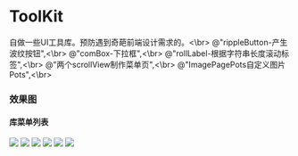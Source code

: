 # ToolKit
自做一些UI工具库。预防遇到奇葩前端设计需求的。<\br>
          @"rippleButton-产生波纹按钮",<\br>
          @"comBox-下拉框",<\br>
          @"rollLabel-根据字符串长度滚动标签",<\br>
          @"两个scrollView制作菜单页",<\br>
          @"ImagePagePots自定义图片Pots",<\br>
          
### 效果图
#### 库菜单列表
![](https://github.com/cjq002/ToolKit/raw/master/menu.png) 
![](https://github.com/cjq002/ToolKit/raw/master/s0.png) 
![](https://github.com/cjq002/ToolKit/raw/master/s1.png) 
![](https://github.com/cjq002/ToolKit/raw/master/s2.png) 
![](https://github.com/cjq002/ToolKit/raw/master/s3.png)
![](https://github.com/cjq002/ToolKit/raw/master/s4.png) 
